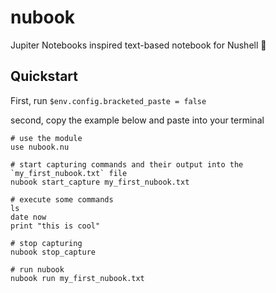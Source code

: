 # nubook
Jupiter Notebooks inspired text-based notebook for Nushell 🤘

## Quickstart

First, run `$env.config.bracketed_paste = false`

second, copy the example below and paste into your terminal

```nushell
# use the module
use nubook.nu

# start capturing commands and their output into the `my_first_nubook.txt` file
nubook start_capture my_first_nubook.txt

# execute some commands
ls
date now
print "this is cool"

# stop capturing
nubook stop_capture

# run nubook
nubook run my_first_nubook.txt
```
